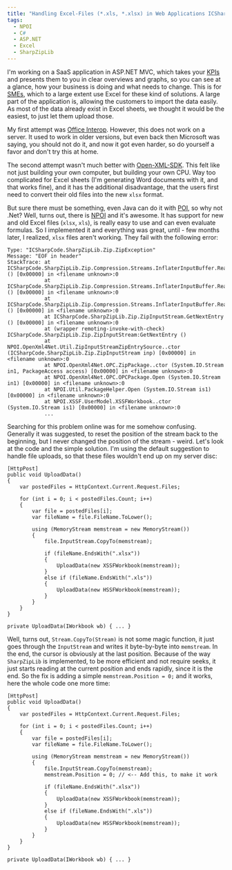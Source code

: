 ```yaml
---
title: "Handling Excel-Files (*.xls, *.xlsx) in Web Applications ICSharpCode.SharpZipLib.Zip.ZipException: EOF in header"
tags:
  - NPOI
  - C#
  - ASP.NET
  - Excel
  - SharpZipLib
---
```


I'm working on a SaaS application in ASP.NET MVC, which takes your [KPIs](http://en.wikipedia.org/wiki/Performance_indicator) and presents them to you in clear overviews and graphs, so you can see at a glance, how your business is doing and what needs to change. This is for [SMEs](http://en.wikipedia.org/wiki/Small_and_medium-sized_enterprises), which to a large extent use Excel for these kind of solutions. A large part of the application is, allowing the customers to import the data easily. As most of the data already exist in Excel sheets, we thought it would be the easiest, to just let them upload those.

My first attempt was [Office Interop](https://msdn.microsoft.com/en-us/library/microsoft.office.interop.excel%28v=office.15%29.aspx). However, this does not work on a server. It used to work in older versions, but even back then Microsoft was saying, you should not do it, and now it got even harder, so do yourself a favor and don't try this at home.

The second attempt wasn't much better with [Open-XML-SDK](https://github.com/OfficeDev/Open-XML-SDK). This felt like not just building your own computer, but building your own CPU. Way too complicated for Excel sheets (I'm generating Word documents with it, and that works fine), and it has the additional disadvantage, that the users first need to convert their old files into the new `xlsx` format.

But sure there must be something, even Java can do it with [POI](https://poi.apache.org/), so why not .Net? Well, turns out, there is [NPOI](https://github.com/tonyqus/npoi) and it's awesome. It has support for new and old Excel files (`xlsx`, `xls`), is really easy to use and can even evaluate formulas. So I implemented it and everything was great, until - few months later, I realized, `xlsx` files aren't working. They fail with the following error:

    Type: "ICSharpCode.SharpZipLib.Zip.ZipException"
    Message: "EOF in header"
    StackTrace: at ICSharpCode.SharpZipLib.Zip.Compression.Streams.InflaterInputBuffer.ReadLeByte () [0x00000] in <filename unknown>:0
                at ICSharpCode.SharpZipLib.Zip.Compression.Streams.InflaterInputBuffer.ReadLeShort () [0x00000] in <filename unknown>:0
                at ICSharpCode.SharpZipLib.Zip.Compression.Streams.InflaterInputBuffer.ReadLeInt () [0x00000] in <filename unknown>:0
                at ICSharpCode.SharpZipLib.Zip.ZipInputStream.GetNextEntry () [0x00000] in <filename unknown>:0
                at (wrapper remoting-invoke-with-check) ICSharpCode.SharpZipLib.Zip.ZipInputStream:GetNextEntry ()
                at NPOI.OpenXml4Net.Util.ZipInputStreamZipEntrySource..ctor (ICSharpCode.SharpZipLib.Zip.ZipInputStream inp) [0x00000] in <filename unknown>:0
                at NPOI.OpenXml4Net.OPC.ZipPackage..ctor (System.IO.Stream in1, PackageAccess access) [0x00000] in <filename unknown>:0
                at NPOI.OpenXml4Net.OPC.OPCPackage.Open (System.IO.Stream in1) [0x00000] in <filename unknown>:0
                at NPOI.Util.PackageHelper.Open (System.IO.Stream is1) [0x00000] in <filename unknown>:0
                at NPOI.XSSF.UserModel.XSSFWorkbook..ctor (System.IO.Stream is1) [0x00000] in <filename unknown>:0
                ...

Searching for this problem online was for me somehow confusing. Generally it was suggested, to reset the position of the stream back to the beginning, but I never changed the position of the stream - weird. Let's look at the code and the simple solution. I'm using the default suggestion to handle file uploads, so that these files wouldn't end up on my server disc:

    [HttpPost]
    public void UploadData()
    {
        var postedFiles = HttpContext.Current.Request.Files;

        for (int i = 0; i < postedFiles.Count; i++)
        {
            var file = postedFiles[i];
            var fileName = file.FileName.ToLower();

            using (MemoryStream memstream = new MemoryStream())
            {
                file.InputStream.CopyTo(memstream);

                if (fileName.EndsWith(".xlsx"))
                {
                    UploadData(new XSSFWorkbook(memstream));
                }
                else if (fileName.EndsWith(".xls"))
                {
                    UploadData(new HSSFWorkbook(memstream));
                }
            }
        }
    }

    private UploadData(IWorkbook wb) { ... }

Well, turns out, `Stream.CopyTo(Stream)` is not some magic function, it just goes through the `InputStream` and writes it byte-by-byte into `memstream`. In the end, the cursor is obviously at the last position. Because of the way `SharpZipLib` is implemented, to be more efficient and not require seeks, it just starts reading at the current position and ends rapidly, since it is the end. So the fix is adding a simple `memstream.Position = 0;` and it works, here the whole code one more time:

    [HttpPost]
    public void UploadData()
    {
        var postedFiles = HttpContext.Current.Request.Files;

        for (int i = 0; i < postedFiles.Count; i++)
        {
            var file = postedFiles[i];
            var fileName = file.FileName.ToLower();

            using (MemoryStream memstream = new MemoryStream())
            {
                file.InputStream.CopyTo(memstream);
                memstream.Position = 0; // <-- Add this, to make it work

                if (fileName.EndsWith(".xlsx"))
                {
                    UploadData(new XSSFWorkbook(memstream));
                }
                else if (fileName.EndsWith(".xls"))
                {
                    UploadData(new HSSFWorkbook(memstream));
                }
            }
        }
    }

    private UploadData(IWorkbook wb) { ... }
